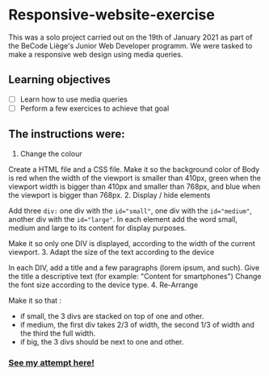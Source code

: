 # Responsive-website-exercise

This was a solo project carried out on the 19th of January 2021 as part of the BeCode Liège's Junior Web Developer programm. We were tasked to make a responsive web design using media queries.

## Learning objectives

- [ ] Learn how to use media queries
- [ ] Perform a few exercices to achieve that goal

## The instructions were:

1. Change the colour

Create a HTML file and a CSS file. Make it so the background color of Body is red when the width of the viewport is smaller than 410px, green when the viewport width is bigger than 410px and smaller than 768px, and blue when the viewport is bigger than 768px.
2. Display / hide elements

Add three ```div:``` one div with the ```id="small"```, one div with the ```id="medium"```, another div with the ```id="large"```. In each element add the word small, medium and large to its content for display purposes.

Make it so only one DIV is displayed, according to the width of the current viewport.
3. Adapt the size of the text according to the device

In each DIV, add a title and a few paragraphs (lorem ipsum, and such). Give the title a descriptive text (for example: "Content for smartphones") Change the font size according to the device type.
4. Re-Arrange

Make it so that :

- if small, the 3 divs are stacked on top of one and other.
- if medium, the first div takes 2/3 of width, the second 1/3 of width and the third the full width.
- if big, the 3 divs should be next to one and other.

### [See my attempt here!]( https://charlottemoureau.github.io/Responsive-website-exercise/)
